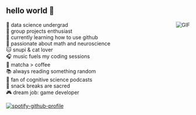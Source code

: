 
## hello world 🌱

<img align="right" alt="GIF" src="https://github.com/user-attachments/assets/070b44ad-1418-4fbd-b539-1ff0bdf1d176"/>
                 
🪷 data science undergrad  
🥠 group projects enthusiast  
🥭 currently learning how to use github  
🌯 passionate about math and neuroscience  
🐱 snupi & cat lover  
🎧 music fuels my coding sessions  
🍵 matcha > coffee  
📚 always reading something random  
🧠 fan of cognitive science podcasts  
🍙 snack breaks are sacred  
🎮 dream job: game developer  

[![spotify-github-profile](https://spotify-github-profile.kittinanx.com/api/view?uid=vt3p61jsvm3jhcyxwihcpiydh&cover_image=true&theme=novatorem&show_offline=false&background_color=121212&interchange=true&bar_color=53b14f&bar_color_cover=false)](https://github.com/kittinan/spotify-github-profile)
